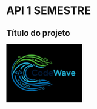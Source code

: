 # API 1 SEMESTRE

## Título do projeto


<p alingn="center">
  <img src="codewave-logo.jpg" alt="Lgo da nossa equipe"
     width="200"/>
     </p>